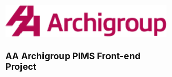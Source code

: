 <div style="text-align: center">
  <img src="public/images/main-ci.svg" style="height: 100px;" alt="AA Archigroup">
</div>

# AA Archigroup PIMS Front-end Project


